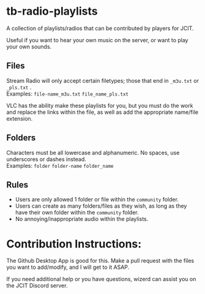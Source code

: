 # tb-radio-playlists
A collection of playlists/radios that can be contributed by players for JCIT.

Useful if you want to hear your own music on the server, or want to play your own sounds.

## Files
Stream Radio will only accept certain filetypes; those that end in ```_m3u.txt``` or ```_pls.txt``` .  
Examples: ```file-name_m3u.txt``` ```file_name_pls.txt```

VLC has the ability make these playlists for you, but you must do the work and replace the links within the file, as well as add the appropriate name/file extension.

## Folders
Characters must be all lowercase and alphanumeric. No spaces, use underscores or dashes instead.  
Examples: ```folder``` ```folder-name``` ```folder_name```

## Rules
* Users are only allowed 1 folder or file within the ```community``` folder.
* Users can create as many folders/files as they wish, as long as they have their own folder within the ```community``` folder.
* No annoying/inappropriate audio within the playlists.

# Contribution Instructions:
The Github Desktop App is good for this. Make a pull request with the files you want to add/modify, and I will get to it ASAP.

If you need additional help or you have questions, wizerd can assist you on the JCIT Discord server.
